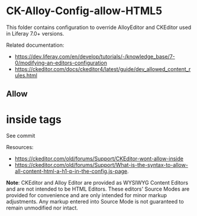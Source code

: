# CK-Alloy-Config-allow-HTML5

This folder contains configuration to override AlloyEditor and CKEditor used in Liferay 7.0+ versions.

Related documentation:

- https://dev.liferay.com/en/develop/tutorials/-/knowledge_base/7-0/modifying-an-editors-configuration
- https://ckeditor.com/docs/ckeditor4/latest/guide/dev_allowed_content_rules.html

## Allow <h1> inside <a> tags

See commit 

Resources:

- https://ckeditor.com/old/forums/Support/CKEditor-wont-allow-inside
- https://ckeditor.com/old/forums/Support/What-is-the-syntax-to-allow-all-content-html-a-h1-p-in-the-config.js-page.


**Note**: CKEditor and Alloy Editor are provided as WYSIWYG Content Editors and are not intended to be HTML Editors. These editors' Source Modes are provided for convenience and are only intended for minor markup adjustments. Any markup entered into Source Mode is not guaranteed to remain unmodified nor intact.